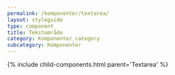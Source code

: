 ```yaml
---
permalink: /komponenter/textarea/
layout: styleguide
type: component
title: Tekstområde
category: Komponenter_category
subcategory: Komponenter
---
```


{% include child-components.html parent='Textarea' %}
